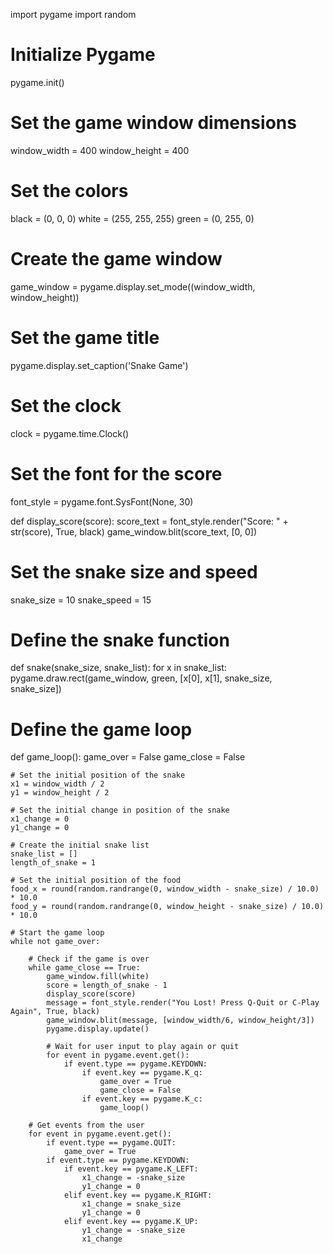 import pygame
import random

# Initialize Pygame
pygame.init()

# Set the game window dimensions
window_width = 400
window_height = 400

# Set the colors
black = (0, 0, 0)
white = (255, 255, 255)
green = (0, 255, 0)

# Create the game window
game_window = pygame.display.set_mode((window_width, window_height))

# Set the game title
pygame.display.set_caption('Snake Game')

# Set the clock
clock = pygame.time.Clock()

# Set the font for the score
font_style = pygame.font.SysFont(None, 30)

def display_score(score):
    score_text = font_style.render("Score: " + str(score), True, black)
    game_window.blit(score_text, [0, 0])

# Set the snake size and speed
snake_size = 10
snake_speed = 15

# Define the snake function
def snake(snake_size, snake_list):
    for x in snake_list:
        pygame.draw.rect(game_window, green, [x[0], x[1], snake_size, snake_size])

# Define the game loop
def game_loop():
    game_over = False
    game_close = False

    # Set the initial position of the snake
    x1 = window_width / 2
    y1 = window_height / 2

    # Set the initial change in position of the snake
    x1_change = 0
    y1_change = 0

    # Create the initial snake list
    snake_list = []
    length_of_snake = 1

    # Set the initial position of the food
    food_x = round(random.randrange(0, window_width - snake_size) / 10.0) * 10.0
    food_y = round(random.randrange(0, window_height - snake_size) / 10.0) * 10.0

    # Start the game loop
    while not game_over:

        # Check if the game is over
        while game_close == True:
            game_window.fill(white)
            score = length_of_snake - 1
            display_score(score)
            message = font_style.render("You Lost! Press Q-Quit or C-Play Again", True, black)
            game_window.blit(message, [window_width/6, window_height/3])
            pygame.display.update()

            # Wait for user input to play again or quit
            for event in pygame.event.get():
                if event.type == pygame.KEYDOWN:
                    if event.key == pygame.K_q:
                        game_over = True
                        game_close = False
                    if event.key == pygame.K_c:
                        game_loop()

        # Get events from the user
        for event in pygame.event.get():
            if event.type == pygame.QUIT:
                game_over = True
            if event.type == pygame.KEYDOWN:
                if event.key == pygame.K_LEFT:
                    x1_change = -snake_size
                    y1_change = 0
                elif event.key == pygame.K_RIGHT:
                    x1_change = snake_size
                    y1_change = 0
                elif event.key == pygame.K_UP:
                    y1_change = -snake_size
                    x1_change
